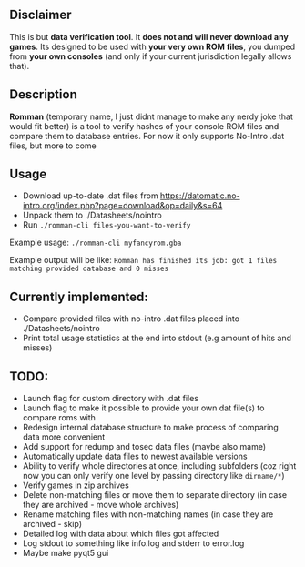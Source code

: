 ## Disclaimer

This is but **data verification tool**. It **does not and will never download any games**. Its designed to be used with **your very own ROM files**, you dumped from **your own consoles** (and only if your current jurisdiction legally allows that).

## Description

**Romman** (temporary name, I just didnt manage to make any nerdy joke that would fit better) is a tool to verify hashes of your console ROM files and compare them to database entries. For now it only supports No-Intro .dat files, but more to come

## Usage
- Download up-to-date .dat files from https://datomatic.no-intro.org/index.php?page=download&op=daily&s=64
- Unpack them to ./Datasheets/nointro
- Run `./romman-cli files-you-want-to-verify`

Example usage:
`./romman-cli myfancyrom.gba`

Example output will be like:
`Romman has finished its job: got 1 files matching provided database and 0 misses`

## Currently implemented:
- Compare provided files with no-intro .dat files placed into ./Datasheets/nointro
- Print total usage statistics at the end into stdout (e.g amount of hits and misses)

## TODO:

- Launch flag for custom directory with .dat files
- Launch flag to make it possible to provide your own dat file(s) to compare roms with
- Redesign internal database structure to make process of comparing data more convenient
- Add support for redump and tosec data files (maybe also mame)
- Automatically update data files to newest available versions
- Ability to verify whole directories at once, including subfolders (coz right now you can only verify one level by passing directory like `dirname/*`)
- Verify games in zip archives
- Delete non-matching files or move them to separate directory (in case they are archived - move whole archives)
- Rename matching files with non-matching names (in case they are archived - skip)
- Detailed log with data about which files got affected
- Log stdout to something like info.log and stderr to error.log
- Maybe make pyqt5 gui

